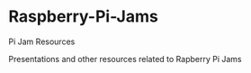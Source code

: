 # Raspberry-Pi-Jams
Pi Jam Resources

Presentations and other resources related to Rapberry Pi Jams
